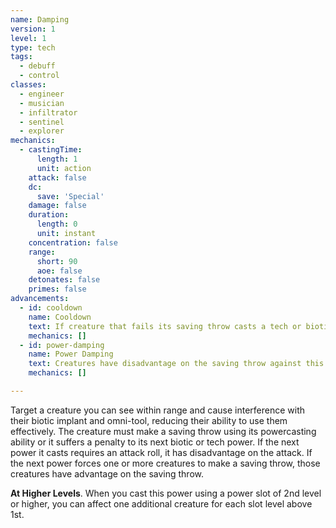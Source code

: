```yaml
---
name: Damping
version: 1
level: 1
type: tech
tags:
  - debuff
  - control
classes:
  - engineer
  - musician
  - infiltrator
  - sentinel
  - explorer
mechanics:
  - castingTime:
      length: 1
      unit: action
    attack: false
    dc:
      save: 'Special'
    damage: false
    duration:
      length: 0
      unit: instant
    concentration: false
    range:
      short: 90
      aoe: false
    detonates: false
    primes: false
advancements:
  - id: cooldown
    name: Cooldown
    text: If creature that fails its saving throw casts a tech or biotic power, it cannot cast another tech or biotic power until the end of its next turn.
    mechanics: []
  - id: power-damping
    name: Power Damping
    text: Creatures have disadvantage on the saving throw against this power.
    mechanics: []

---
```

Target a creature you can see within range and cause interference with their biotic implant and omni-tool, reducing their
ability to use them effectively. The creature must make a saving throw using its powercasting ability or it suffers a penalty
to its next biotic or tech power. If the next power it casts requires an attack roll, it has disadvantage on the attack.
If the next power forces one or more creatures to make a saving throw, those creatures have advantage on the saving throw.

__At Higher Levels__. When you cast this power using a power slot of 2nd level or higher, you can affect one additional
creature for each slot level above 1st.
